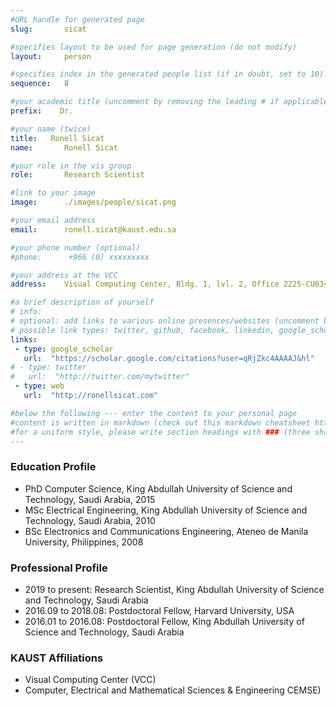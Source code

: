 ```yaml
---
#URL handle for generated page
slug:       sicat

#specifies layout to be used for page generation (do not modify)
layout: 	person

#specifies index in the generated people list (if in doubt, set to 10)
sequence:	8

#your academic title (uncomment by removing the leading # if applicable)
prefix:    Dr.

#your name (twice)
title:	 Ronell Sicat
name:       Ronell Sicat

#your role in the vis group
role:       Research Scientist

#link to your image
image:      ./images/people/sicat.png

#your email address
email:      ronell.sicat@kaust.edu.sa

#your phone number (optional)
#phone:      +966 (0) xxxxxxxxx

#your address at the VCC
address:    Visual Computing Center, Bldg. 1, lvl. 2, Office 2225-CU03<br>4700 King Abdullah University of Science and Technology<br>Thuwal 23955-6900, Saudi Arabia

#a brief description of yourself
# info:       
# optional: add links to various online presences/websites (uncomment by removing the leading # if applicable)
# possible link types: twitter, github, facebook, linkedin, google_scholar, google_plus, instagram, skype, youtube, vimeo, flickr, web (use the latter for all other link types)
links:
 - type: google_scholar
   url:  "https://scholar.google.com/citations?user=qRjZkc4AAAAJ&hl"
# - type: twitter
#   url:  "http://twitter.com/mytwitter"
 - type: web
   url:  "http://ronellsicat.com"

#below the following --- enter the content to your personal page
#content is written in markdown (check out this markdown cheatsheet https://github.com/adam-p/markdown-here/wiki/Markdown-Cheatsheet)
#for a uniform style, please write section headings with ### (three sharps)
---
```


### Education Profile
* PhD Computer Science, King Abdullah University of Science and Technology, Saudi Arabia, 2015
* MSc Electrical Engineering, King Abdullah University of Science and Technology, Saudi Arabia, 2010
* BSc Electronics and Communications Engineering, Ateneo de Manila University, Philippines, 2008

### Professional Profile
* 2019 to present: Research Scientist, King Abdullah University of Science and Technology, Saudi Arabia
* 2016.09 to 2018.08: Postdoctoral Fellow, Harvard University, USA
* 2016.01 to 2016.08: Postdoctoral Fellow, King Abdullah University of Science and Technology, Saudi Arabia

### KAUST Affiliations
* Visual Computing Center (VCC)
* Computer, Electrical and Mathematical Sciences & Engineering CEMSE)